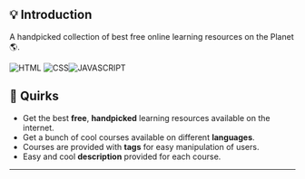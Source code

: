 
## 💡 Introduction

A handpicked collection of best free online learning resources on the Planet 🌎.

 ![HTML](https://img.shields.io/badge/-HTML-important)  ![CSS](https://img.shields.io/badge/-CSS-blue)![JAVASCRIPT](https://img.shields.io/badge/-JAVASCRIPT-yellow)
## 🤩 Quirks 

- Get the best **free**, **handpicked** learning resources available on the internet.
- Get a bunch of cool courses available on different **languages**.
- Courses are provided with **tags** for easy manipulation of users.
- Easy and cool **description** provided for each course.
---


